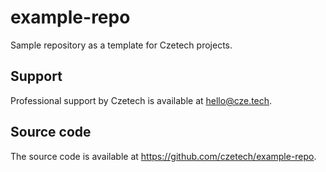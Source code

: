 # example-repo

Sample repository as a template for Czetech projects.

## Support

Professional support by Czetech is available at <hello@cze.tech>.

## Source code

The source code is available at <https://github.com/czetech/example-repo>.
